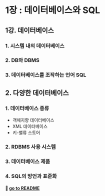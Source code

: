 # 1장 : 데이터베이스와 SQL

## 1강. 데이터베이스

### 1. 시스템 내의 데이터베이스

### 2. DB와 DBMS

### 3. 데이터베이스를 조작하는 언어 SQL

## 2. 다양한 데이터베이스

### 1. 데이터베이스 종류

- 객체지향 데이터베이스
- XML 데이터베이스
- 키-밸류 스토어

### 2. RDBMS 사용 시스템

### 3. 데이터베이스 제품

### 4. SQL의 방언과 표준화

#### 🦋 [go to README](https://github.com/SoobinJung1013/cs-study/blob/main/README.md)
